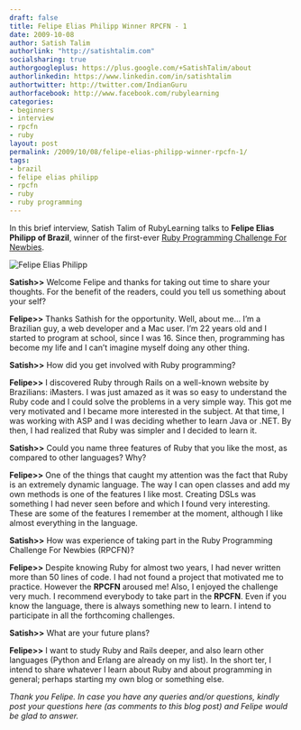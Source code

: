 ```yaml
---
draft: false
title: Felipe Elias Philipp Winner RPCFN - 1
date: 2009-10-08
author: Satish Talim
authorlink: "http://satishtalim.com"
socialsharing: true
authorgoogleplus: https://plus.google.com/+SatishTalim/about
authorlinkedin: https://www.linkedin.com/in/satishtalim
authortwitter: http://twitter.com/IndianGuru
authorfacebook: http://www.facebook.com/rubylearning
categories:
- beginners
- interview
- rpcfn
- ruby
layout: post
permalink: /2009/10/08/felipe-elias-philipp-winner-rpcfn-1/
tags:
- brazil
- felipe elias philipp
- rpcfn
- ruby
- ruby programming
---
```

In this brief interview, Satish Talim of RubyLearning talks to **Felipe
Elias Philipp of Brazil**, winner of the first-ever [Ruby Programming
Challenge For Newbies](http://rubylearning.com/blog/2009/09/24/rpcfn-shift-subtitle-1/).
<!--more-->
![Felipe Elias
Philipp](http://www.rubylearning.com/images/profile2-125x125.jpg "Felipe Elias Philipp")

**Satish\>\>** Welcome Felipe and thanks for taking out time to share
your thoughts. For the benefit of the readers, could you tell us
something about your self?

**Felipe\>\>** Thanks Sathish for the opportunity. Well, about me… I’m a
Brazilian guy, a web developer and a Mac user. I’m 22 years old and I
started to program at school, since I was 16. Since then, programming
has become my life and I can’t imagine myself doing any other thing.

**Satish\>\>** How did you get involved with Ruby programming?

**Felipe\>\>** I discovered Ruby through Rails on a well-known website
by Brazilians: iMasters. I was just amazed as it was so easy to
understand the Ruby code and I could solve the problems in a very simple
way. This got me very motivated and I became more interested in the
subject. At that time, I was working with ASP and I was deciding whether
to learn Java or .NET. By then, I had realized that Ruby was simpler and
I decided to learn it.

**Satish\>\>** Could you name three features of Ruby that you like the
most, as compared to other languages? Why?

**Felipe\>\>** One of the things that caught my attention was the fact
that Ruby is an extremely dynamic language. The way I can open classes
and add my own methods is one of the features I like most. Creating DSLs
was something I had never seen before and which I found very
interesting. These are some of the features I remember at the moment,
although I like almost everything in the language.

**Satish\>\>** How was experience of taking part in the Ruby Programming
Challenge For Newbies (RPCFN)?

**Felipe\>\>** Despite knowing Ruby for almost two years, I had never
written more than 50 lines of code. I had not found a project that
motivated me to practice. However the **RPCFN** aroused me! Also, I
enjoyed the challenge very much. I recommend everybody to take part in
the **RPCFN**. Even if you know the language, there is always something
new to learn. I intend to participate in all the forthcoming challenges.

**Satish\>\>** What are your future plans?

**Felipe\>\>** I want to study Ruby and Rails deeper, and also learn
other languages (Python and Erlang are already on my list). In the short
ter, I intend to share whatever I learn about Ruby and about programming
in general; perhaps starting my own blog or something else.

*Thank you Felipe. In case you have any queries and/or questions, kindly
post your questions here (as comments to this blog post) and Felipe
would be glad to answer.*

